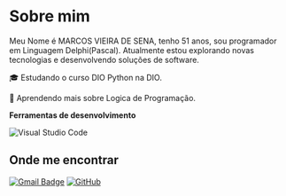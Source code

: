 
# Sobre mim

Meu Nome é MARCOS VIEIRA DE SENA, tenho 51 anos, sou programador em Linguagem Delphi(Pascal). Atualmente estou explorando novas tecnologias e desenvolvendo soluções de software.

🎓 Estudando o curso DIO Python na DIO.

🌱 Aprendendo mais sobre Logica de Programação.






**Ferramentas de desenvolvimento**

![Visual Studio Code](https://img.shields.io/badge/-Visual%20Studio%20Code-333333?style=flat&logo=visual-studio-code&logoColor=007ACC)


## Onde me encontrar

[![Gmail Badge](https://img.shields.io/badge/-wmvsena@gmail.com-006bed?style=flat-square&logo=Gmail&logoColor=white&link=mailto:wmvsena@gmail.com)](mailto:wmvsena@gmail.com)
[![GitHub](https://img.shields.io/github/followers/iuricode?label=follow&style=social)]()